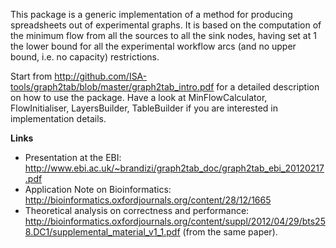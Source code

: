 This package is a generic implementation of a method for producing spreadsheets out of experimental graphs. It is based on the computation of the minimum flow from all the sources to all the sink nodes, having set at 1 the lower bound for all the experimental workflow arcs (and no upper bound, i.e. no capacity) restrictions.

Start from http://github.com/ISA-tools/graph2tab/blob/master/graph2tab_intro.pdf for a detailed description on how to use the package. Have a look at MinFlowCalculator, FlowInitialiser, LayersBuilder, TableBuilder if you are interested in implementation details.

**Links**

* Presentation at the EBI: http://www.ebi.ac.uk/~brandizi/graph2tab_doc/graph2tab_ebi_20120217.pdf
* Application Note on Bioinformatics: http://bioinformatics.oxfordjournals.org/content/28/12/1665
* Theoretical analysis on correctness and performance: http://bioinformatics.oxfordjournals.org/content/suppl/2012/04/29/bts258.DC1/supplemental_material_v1_1.pdf (from the same paper).
